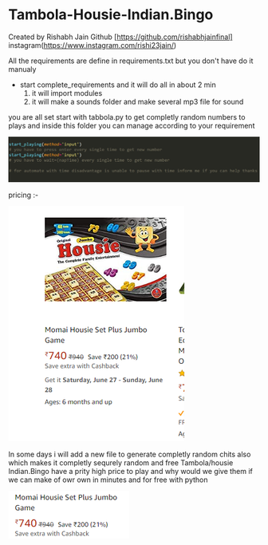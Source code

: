 # Tambola-Housie-Indian.Bingo
Created by Rishabh Jain Github [https://github.com/rishabhjainfinal] instagram(https://www.instagram.com/rishi23jain/)

All the requirements are define in requirements.txt
but you don't have do it manualy
 - start complete_requirements and it will do all in about 2 min
    1. it will import modules
    2. it will make a sounds folder and make several mp3 file for sound 

you are all set start with tabbola.py to get completly random numbers to plays and inside this folder you can manage according to your requirement

<p align="center">
  <img src=https://github.com/rishabhjainfinal/Tambola-Housie-Indian.Bingo/blob/master/Screenshot%20(41).png >
</p>

pricing :-
<p align="left">
  <img src=https://github.com/rishabhjainfinal/Tambola-Housie-Indian.Bingo/blob/master/Screenshot%20(42).png >
</p>

In some days i will add a new file to generate completly random chits also which makes it completly sequrely random and free
Tambola/housie Indian.Bingo have a prity high price to play and why would we give them if we can make of owr own in minutes and for free with python

<p align="left">
  <img src=https://github.com/rishabhjainfinal/Tambola-Housie-Indian.Bingo/blob/master/cost.png >
</p>
